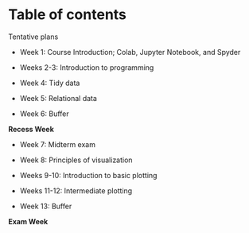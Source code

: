 # Table of contents

Tentative plans

+ Week 1: Course Introduction; Colab, Jupyter Notebook, and Spyder

+ Weeks 2-3: Introduction to programming

+ Week 4: Tidy data

+ Week 5: Relational data

+ Week 6: Buffer

**Recess Week**

+ Week 7: Midterm exam

+ Week 8: Principles of visualization

+ Weeks 9-10: Introduction to basic plotting

+ Weeks 11-12: Intermediate plotting

+ Week 13: Buffer

**Exam Week**
